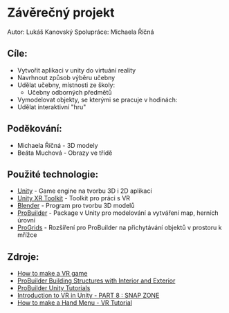 # Závěrečný projekt
Autor: Lukáš Kanovský Spolupráce: Michaela Říčná

## Cíle:
- Vytvořit aplikaci v unity do virtuání reality
- Navrhnout způsob výběru učebny
- Udělat učebny, místnosti ze školy:
    - Učebny odborných předmětů
- Vymodelovat objekty, se kterými se pracuje v hodinách:
- Udělat interaktivní "hru"

## Poděkování:
- Michaela Říčná - 3D modely
- Beáta Muchová - Obrazy ve třídě
  
## Použité technologie:
- [Unity] - Game engine na tvorbu 3D i 2D aplikací
- [Unity XR Toolkit] - Toolkit pro práci s VR
- [Blender] - Program pro tvorbu 3D modelů
- [ProBuilder] - Package v Unity pro modelování a vytváření map, herních úrovní
- [ProGrids] - Rozšíření pro ProBuilder na přichytávání objektů v prostoru k mřížce

## Zdroje:
- [How to make a VR game]
- [ProBuilder Building Structures with Interior and Exterior]
- [ProBuilder Unity Tutorials]
- [Introduction to VR in Unity - PART 8 : SNAP ZONE]
- [How to make a Hand Menu - VR Tutorial]

[Unity]:https://unity.com/
[How to make a VR game]:https://www.youtube.com/playlist?list=PLpEoiloH-4eP-OKItF8XNJ8y8e1asOJud
[Blender]:https://www.blender.org/
[ProBuilder]:https://unity.com/features/probuilder
[Unity XR toolkit]:https://docs.unity3d.com/Packages/com.unity.xr.interaction.toolkit@2.5/manual/index.html
[ProGrids]:https://docs.unity3d.com/Packages/com.unity.progrids@3.0/manual/index.html
[ProBuilder Building Structures with Interior and Exterior]:https://www.youtube.com/watch?v=CBa_opm3_GM
[ProBuilder Unity Tutorials]:https://www.youtube.com/playlist?list=PLs_yJ-RML1YeM2KbHbVKh50CkwINm-biV
[Introduction to VR in Unity - PART 8 : SNAP ZONE]:https://www.youtube.com/watch?v=AWNhsSB6x9M
[How to make a Hand Menu - VR Tutorial]:https://www.youtube.com/watch?v=6PSLfRsN89g
